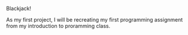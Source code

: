 Blackjack!

As my first project, I will be recreating my first programming assignment from my introduction to
proramming class.
